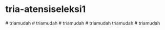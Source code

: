 # tria-atensiseleksi1
#   t r i a m u d a h  
 #   t r i a m u d a h  
 #   t r i a m u d a h  
 #   t r i a m u d a h  
  triamudah
#   t r i a m u d a h  
 